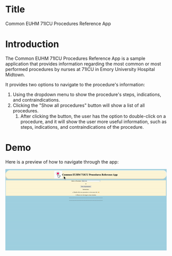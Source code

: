# Title
Common EUHM 71ICU Procedures Reference App

# Introduction
The Common EUHM 71ICU Procedures Reference App is a sample application that provides information regarding the most common or most performed procedures by nurses at 71ICU in Emory University Hospital Midtown. 

It provides two options to navigate to the procedure's information:

1. Using the dropdown menu to show the procedure's steps, indications, and contraindications. 
2. Clicking the "Show all procedures" button will show a list of all procedures.
    1. After clicking the button, the user has the option to double-click on a procedure, and it will show the user more useful information, such as steps, indications, and contraindications of the procedure. 

# Demo
Here is a preview of how to navigate through the app:

![alt text](./Demo-gif.gif)

